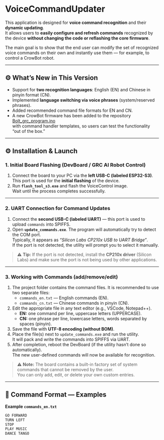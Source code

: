 # VoiceCommandUpdater  

This application is designed for **voice command recognition** and their **dynamic updating**.  
It allows users to **easily configure and refresh commands** recognized by the device **without changing the code or reflashing the core firmware**.  

The main goal is to show that the end user can modify the set of recognized voice commands on their own and instantly use them — for example, to control a CrowBot robot.  

---

## ⚙️ What’s New in This Version  

- Support for **two recognition languages**: English (EN) and Chinese in pinyin format (CN).  
- Implemented **language switching via voice phrases** (system/reserved phrases).  
- Added recommended command file formats for EN and CN.  
- A new CrowBot firmware has been added to the repository  
  [Bolt_grc_program.ino](https://github.com/Grovety/CrowBot_GRC_program/blob/main/Bolt_grc_program.ino)  
  with command handler templates, so users can test the functionality “out of the box.”  

---

## ⚙️ Installation & Launch  

### 1. Initial Board Flashing (DevBoard / GRC AI Robot Control)  
1. Connect the board to your PC via the **left USB-C (labeled ESP32-S3)**.  
   This port is used for the **initial flashing** of the device.  
2. Run **`flash_tool_s3.exe`** and flash the VoiceControl image.  
   Wait until the process completes successfully.  

---

### 2. UART Connection for Command Updates  
1. Connect the **second USB-C (labeled UART)** — this port is used to upload `commands` into SPIFFS.  
2. Open **`update_commands.exe`**. The program will automatically try to detect the COM port.  
   Typically, it appears as *“Silicon Labs CP210x USB to UART Bridge”*.  
   If the port is not detected, the utility will prompt you to select it manually.  

> ⚠️ **Tip:** If the port is not detected, install the **CP210x driver** (Silicon Labs) and make sure the port is not being used by other applications.  

---

### 3. Working with Commands (add/remove/edit)  
1. The project folder contains the command files. It is recommended to use two separate files:  
   - `commands_en.txt` — English commands (EN).  
   - `commands_cn.txt` — Chinese commands in pinyin (CN).  
2. Edit the appropriate file in any text editor (e.g., VSCode, Notepad++).  
   - **EN:** one command per line, uppercase letters (UPPERCASE).  
   - **CN:** one phrase per line, lowercase letters, words separated by spaces (pinyin).  
3. Save the file with **UTF-8 encoding (without BOM)**.  
4. Place the file(s) next to `update_commands.exe` and run the utility.  
   It will pack and write the commands into SPIFFS via UART.  
5. After completion, reboot the DevBoard (if the utility hasn’t done so automatically).  
   The new user-defined commands will now be available for recognition.  

> ⚠️ **Note:** The board contains a built-in factory set of system commands that cannot be removed by the user.  
> You can only add, edit, or delete your own custom entries.  

---

## 📝 Command Format — Examples  

**Example `commands_en.txt`**  
```txt
GO FORWARD
TURN LEFT
STOP
PLAY MUSIC
DANCE TANGO
